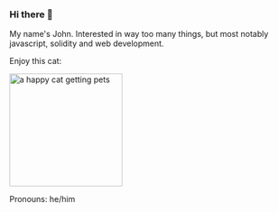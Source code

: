 ### Hi there 👋

My name's John.
Interested in way too many things, but most notably javascript, solidity and web development.

Enjoy this cat:

<img src="https://i.imgur.com/NygziEd.gif" alt="a happy cat getting pets" height="200"/>

Pronouns: he/him
